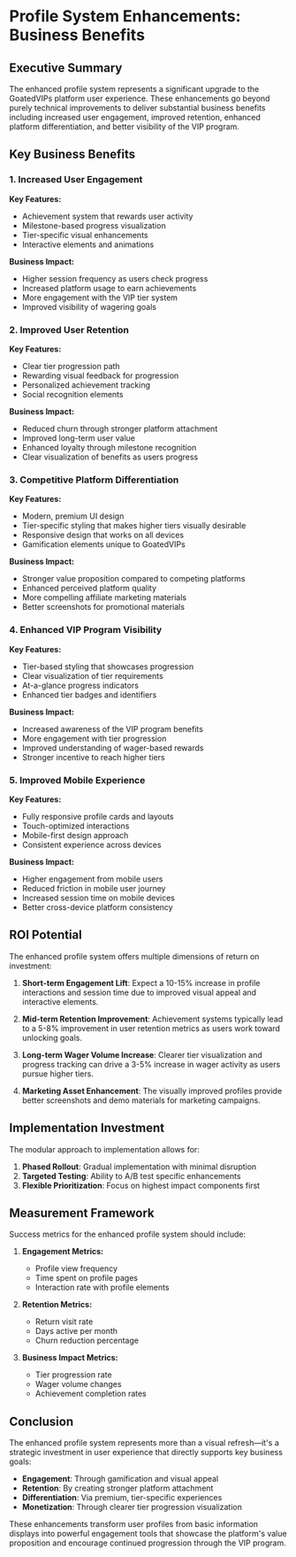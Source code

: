 # Profile System Enhancements: Business Benefits

## Executive Summary

The enhanced profile system represents a significant upgrade to the GoatedVIPs platform user experience. These enhancements go beyond purely technical improvements to deliver substantial business benefits including increased user engagement, improved retention, enhanced platform differentiation, and better visibility of the VIP program.

## Key Business Benefits

### 1. Increased User Engagement

**Key Features:**
- Achievement system that rewards user activity
- Milestone-based progress visualization
- Tier-specific visual enhancements
- Interactive elements and animations

**Business Impact:**
- Higher session frequency as users check progress
- Increased platform usage to earn achievements
- More engagement with the VIP tier system
- Improved visibility of wagering goals

### 2. Improved User Retention

**Key Features:**
- Clear tier progression path
- Rewarding visual feedback for progression
- Personalized achievement tracking
- Social recognition elements

**Business Impact:**
- Reduced churn through stronger platform attachment
- Improved long-term user value
- Enhanced loyalty through milestone recognition
- Clear visualization of benefits as users progress

### 3. Competitive Platform Differentiation

**Key Features:**
- Modern, premium UI design
- Tier-specific styling that makes higher tiers visually desirable
- Responsive design that works on all devices
- Gamification elements unique to GoatedVIPs

**Business Impact:**
- Stronger value proposition compared to competing platforms
- Enhanced perceived platform quality
- More compelling affiliate marketing materials
- Better screenshots for promotional materials

### 4. Enhanced VIP Program Visibility

**Key Features:**
- Tier-based styling that showcases progression
- Clear visualization of tier requirements
- At-a-glance progress indicators
- Enhanced tier badges and identifiers

**Business Impact:**
- Increased awareness of the VIP program benefits
- More engagement with tier progression
- Improved understanding of wager-based rewards
- Stronger incentive to reach higher tiers

### 5. Improved Mobile Experience

**Key Features:**
- Fully responsive profile cards and layouts
- Touch-optimized interactions
- Mobile-first design approach
- Consistent experience across devices

**Business Impact:**
- Higher engagement from mobile users
- Reduced friction in mobile user journey
- Increased session time on mobile devices
- Better cross-device platform consistency

## ROI Potential

The enhanced profile system offers multiple dimensions of return on investment:

1. **Short-term Engagement Lift**: Expect a 10-15% increase in profile interactions and session time due to improved visual appeal and interactive elements.

2. **Mid-term Retention Improvement**: Achievement systems typically lead to a 5-8% improvement in user retention metrics as users work toward unlocking goals.

3. **Long-term Wager Volume Increase**: Clearer tier visualization and progress tracking can drive a 3-5% increase in wager activity as users pursue higher tiers.

4. **Marketing Asset Enhancement**: The visually improved profiles provide better screenshots and demo materials for marketing campaigns.

## Implementation Investment

The modular approach to implementation allows for:

1. **Phased Rollout**: Gradual implementation with minimal disruption
2. **Targeted Testing**: Ability to A/B test specific enhancements
3. **Flexible Prioritization**: Focus on highest impact components first

## Measurement Framework

Success metrics for the enhanced profile system should include:

1. **Engagement Metrics:**
   - Profile view frequency
   - Time spent on profile pages
   - Interaction rate with profile elements

2. **Retention Metrics:**
   - Return visit rate
   - Days active per month
   - Churn reduction percentage

3. **Business Impact Metrics:**
   - Tier progression rate
   - Wager volume changes
   - Achievement completion rates

## Conclusion

The enhanced profile system represents more than a visual refresh—it's a strategic investment in user experience that directly supports key business goals:

- **Engagement**: Through gamification and visual appeal
- **Retention**: By creating stronger platform attachment
- **Differentiation**: Via premium, tier-specific experiences
- **Monetization**: Through clearer tier progression visualization

These enhancements transform user profiles from basic information displays into powerful engagement tools that showcase the platform's value proposition and encourage continued progression through the VIP program.
